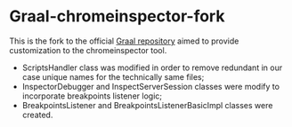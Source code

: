 # Graal-chromeinspector-fork
This is the fork to the official  [Graal repository](https://github.com/oracle/graal) aimed to provide customization to the chromeinspector tool. 
- ScriptsHandler class was modified in order to remove redundant in our case unique names for the technically same files;
- InspectorDebugger and InspectServerSession classes were modify to incorporate breakpoints listener logic;
- BreakpointsListener and BreakpointsListenerBasicImpl classes were created.
